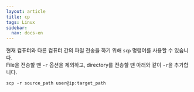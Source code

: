 ```yaml
---
layout: article
title: cp
tags: Linux
sidebar:
  nav: docs-en
---
```


현재 컴퓨터와 다른 컴퓨터 간의 파일 전송을 하기 위해 `scp` 명령어를 사용할 수 있습니다. <br>
File을 전송할 땐 `-r` 옵션을 제외하고, directory를 전송할 땐 아래와 같이 `-r`을 추가합니다.

`scp -r source_path user@ip:target_path`
